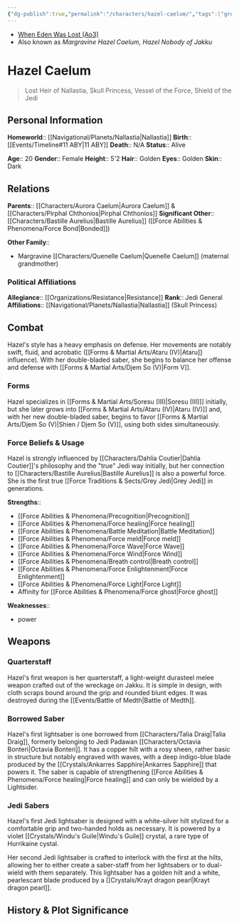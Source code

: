 ```yaml
---
{"dg-publish":true,"permalink":"/characters/hazel-caelum/","tags":["greyjedi","resistance","princess","formiii","formiv","formv","forcesensitive"],"noteIcon":"saber1"}
---
```


- [When Eden Was Lost (Ao3)](https://archiveofourown.org/works/19334440)
- Also known as *Margravine Hazel Caelum*, *Hazel Nobody of Jakku*
# Hazel Caelum
>Lost Heir of Nallastia, Skull Princess, Vessel of the Force, Shield of the Jedi

## Personal Information

**Homeworld**::  [[Navigational/Planets/Nallastia\|Nallastia]]
**Birth**::  [[Events/Timeline#11 ABY\|11 ABY]]
**Death**::  N/A
**Status**::  Alive

**Age**::  20
**Gender**::  Female
**Height**::  5'2
**Hair**::  Golden
**Eyes**::  Golden
**Skin**::  Dark
## Relations

**Parents**:: [[Characters/Aurora Caelum\|Aurora Caelum]] & [[Characters/Pirphal Chthonios\|Pirphal Chthonios]]
**Significant Other**:: [[Characters/Bastille Aurelius\|Bastille Aurelius]] ([[Force Abilities & Phenomena/Force Bond\|Bonded]])

**Other Family**::
- Margravine [[Characters/Quenelle Caelum\|Quenelle Caelum]] (maternal grandmother)

### Political Affiliations

**Allegiance**::  [[Organizations/Resistance\|Resistance]]
**Rank**::  Jedi General
**Affiliations**::  [[Navigational/Planets/Nallastia\|Nallastia]] (Skull Princess)

## Combat
Hazel's style has a heavy emphasis on defense. Her movements are notably swift, fluid, and acrobatic ([[Forms & Martial Arts/Ataru (IV)\|Ataru]] influence). With her double-bladed saber, she begins to balance her offense and defense with [[Forms & Martial Arts/Djem So (V)\|Form V]]. 

### Forms
Hazel specializes in [[Forms & Martial Arts/Soresu (III)\|Soresu (III)]] initially, but she later grows into [[Forms & Martial Arts/Ataru (IV)\|Ataru (IV)]] and, with her new double-bladed saber, begins to favor [[Forms & Martial Arts/Djem So (V)\|Shien / Djem So (V)]], using both sides simultaneously. 

### Force Beliefs & Usage
Hazel is strongly influenced by [[Characters/Dahlia Coutier\|Dahlia Coutier]]'s philosophy and the "true" Jedi way initially, but her connection to [[Characters/Bastille Aurelius\|Bastille Aurelius]] is also a powerful force. She is the first true [[Force Traditions & Sects/Grey Jedi\|Grey Jedi]] in generations. 

**Strengths**::
- [[Force Abilities & Phenomena/Precognition\|Precognition]]
- [[Force Abilities & Phenomena/Force healing\|Force healing]]
- [[Force Abilities & Phenomena/Battle Meditation\|Battle Meditation]]
- [[Force Abilities & Phenomena/Force meld\|Force meld]]
- [[Force Abilities & Phenomena/Force Wave\|Force Wave]]
- [[Force Abilities & Phenomena/Force Wind\|Force Wind]]
- [[Force Abilities & Phenomena/Breath control\|Breath control]]
- [[Force Abilities & Phenomena/Force Enlightenment\|Force Enlightenment]]
- [[Force Abilities & Phenomena/Force Light\|Force Light]] 
- Affinity for [[Force Abilities & Phenomena/Force ghost\|Force ghost]] 

**Weaknesses**::
- power

## Weapons

### Quarterstaff
Hazel's first weapon is her quarterstaff, a light-weight durasteel melee weapon crafted out of the wreckage on Jakku. It is simple in design, with cloth scraps bound around the grip and rounded blunt edges. It was destroyed during the [[Events/Battle of Medth\|Battle of Medth]].

### Borrowed Saber
Hazel's first lightsaber is one borrowed from [[Characters/Talia Draig\|Talia Draig]], formerly belonging to Jedi Padawan [[Characters/Octavia Bonteri\|Octavia Bonteri]]. It has a copper hilt with a rosy sheen, rather basic in structure but notably engraved with waves, with a deep indigo-blue blade produced by the [[Crystals/Ankarres Sapphire\|Ankarres Sapphire]] that powers it. The saber is capable of strengthening [[Force Abilities & Phenomena/Force healing\|Force healing]] and can only be wielded by a Lightsider.

### Jedi Sabers
Hazel's first Jedi lightsaber is designed with a white-silver hilt stylized for a comfortable grip and two-handed holds as necessary. It is powered by a violet [[Crystals/Windu's Guile\|Windu's Guile]] crystal, a rare type of Hurrikaine cystal. 

Her second Jedi lightsaber is crafted to interlock with the first at the hilts, allowing her to either create a saber-staff from her lightsabers or to dual-wield with them separately. This lightsaber has a golden hilt and a white, pearlescant blade produced by a [[Crystals/Krayt dragon pearl\|Krayt dragon pearl]]. 

## History & Plot Significance



